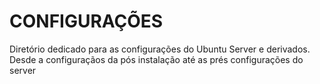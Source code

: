 # CONFIGURAÇÕES

Diretório dedicado para as configurações do Ubuntu Server e derivados. Desde a configuraçãos da pós instalação até as prés configurações do server